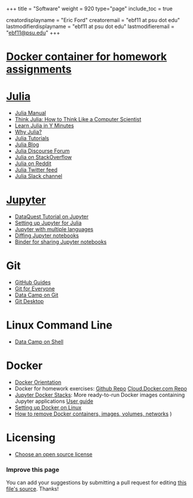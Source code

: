 +++
title = "Software"
weight = 920
type="page"
include_toc = true

creatordisplayname = "Eric Ford"
creatoremail = "ebf11 at psu dot edu"
lastmodifierdisplayname = "ebf11 at psu dot edu"
lastmodifieremail = "ebf11@psu.edu"
+++

# [Docker container for homework assignments](https://github.com/PsuAstro528/notebook)

# [Julia](https://julialang.org/)

- [Julia Manual](http://docs.julialang.org/en/v1.0/)
- [Think Julia: How to Think Like a Computer Scientist](https://benlauwens.github.io/ThinkJulia.jl/latest/book.html)
- [Learn Julia in Y Minutes](https://learnxinyminutes.com/docs/julia/)
- [Why Julia?](http://ucidatascienceinitiative.github.io/IntroToJulia/Html/WhyJulia)
- [Julia Tutorials](https://julialang.org/learning/)
- [Julia Blog](https://julialang.org/blog/)
- [Julia Discourse Forum](https://discourse.julialang.org/)
- [Julia on StackOverflow](https://stackoverflow.com/questions/tagged/julia-lang)
- [Julia on Reddit](https://www.reddit.com/r/Julia/)
- [Julia Twitter feed](https://twitter.com/hashtag/julialang?src=hash)
- [Julia Slack channel](https://julialang.slack.com/)

# [Jupyter](https://jupyter.org/)

- [DataQuest Tutorial on Jupyter](https://www.dataquest.io/blog/jupyter-notebook-tutorial/)
- [Setting up Jupyter for Julia](https://lectures.quantecon.org/jl/getting_started.html)
- [Jupyter with multiple languages](https://blog.jupyter.org/i-python-you-r-we-julia-baf064ca1fb6)
- [Diffing Jupyter notebooks](https://github.com/jupyter/nbdime#installation)
- [Binder for sharing Jupyter notebooks](https://mybinder.org/)


# Git

- [GitHub Guides](https://guides.github.com/)
- [Git for Everyone](https://thenewstack.io/tutorial-git-for-absolutely-everyone/)
- [Data Camp on Git](https://www.datacamp.com/courses/introduction-to-git-for-data-science)
- [Git Desktop](https://desktop.github.com/)

# Linux Command Line

- [Data Camp on Shell](https://www.datacamp.com/courses/introduction-to-shell-for-data-science)

# Docker

- [Docker Orientation](https://docs.docker.com/get-started/)
- Docker for homework exercises:  [Github Repo](https://github.com/PsuAstro528/notebook) [Cloud.Docker.com Repo](https://cloud.docker.com/u/astro528/repository/docker/astro528/notebook)
- [Jupyter Docker Stacks](https://github.com/jupyter/docker-stacks): More ready-to-run Docker images containing Jupyter applications [User guide](https://jupyter-docker-stacks.readthedocs.io/en/latest/)
- [Setting up Docker on Linux](https://docs.docker.com/install/linux/docker-ce/ubuntu/#set-up-the-repository)
- [How to remove Docker containers, images, volumes, networks](https://linuxize.com/post/how-to-remove-docker-images-containers-volumes-and-networks/)
)

# Licensing

- [Choose an open source license](https://choosealicense.com/)

### Improve this page
You can add your suggestions by submitting a pull request for editing [this file's source](https://github.com/PsuAstro528/Spring2019-website-src/blob/master/content/resources/_index.md).  Thanks!
